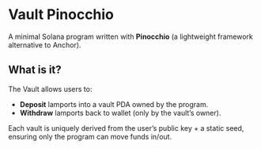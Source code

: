 # Vault Pinocchio

A minimal Solana program written with **Pinocchio** (a lightweight framework alternative to Anchor).


## What is it?
The Vault allows users to:
- **Deposit** lamports into a vault PDA owned by the program.  
- **Withdraw** lamports back to wallet (only by the vault’s owner).

Each vault is uniquely derived from the user’s public key + a static seed, ensuring only the program can move funds in/out.
